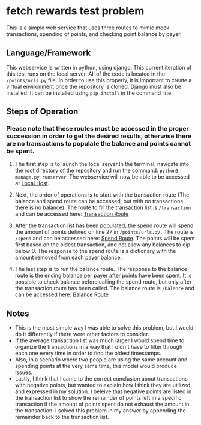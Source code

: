 # fetch rewards test problem

This is a simple web service that uses three routes to mimic mock transactions, spending of points, and checking point balance by payer.

## Language/Framework

This webservice is written in python, using django. This current iteration of this test runs on the local server. All of the code is located in the ```/points/urls.py``` file. In order to use this properly, it is important to create a virtual environment once the repository is cloned. Django must also be installed. It can be installed using ```pip install``` in the command line.

## Steps of Operation
### Please note that these routes must be accessed in the proper succession in order to get the desired results, otherwise there are no transactions to populate the balance and points cannot be spent.

1. The first step is to launch the local server.In the terminal, navigate into the root directory of the repository and run the command: ```python3 manage.py runserver```. The webservice will now be able to be accessed at [Local Host](http://127.0.0.1:8000).

2. Next, the order of operations is to start with the transaction route (The balance and spend route can be accessed, but with no transactions there is no balance). The route to fill the transaction list is ```/transaction``` and can be accessed here: [Transaction Route](http://127.0.0.1:8000/transaction)

3. After the transaction list has been populated, the spend route will spend the amount of points defined on line 27 in ```/points/urls.py.``` The route is ```/spend``` and can be accessed here: [Spend Route](http://127.0.0.1:8000/spend). The points will be spent first based on the oldest transaction, and not allow any balances to dip below 0. The response to the spend route is a dictionary with the amount removed from each payer balance.

4. The last step is to run the balance route. The response to the balance route is the ending balance per payer after points have been spent. It is possible to check balance before calling the spend route, but only after the transaction route has been called. The balance route is ```/balance``` and can be accessed here: [Balance Route](http://127.0.0.1:8000/balance)

## Notes

- This is the most simple way I was able to solve this problem, but I would do it differently if there were other factors to consider.
- If the average transaction list was much larger I would spend time to organize the transactions in a way that I didn't have to filter through each one every time in order to find the oldest timestamps.
- Also, in a scenario where two people are using the same account and spending points at the very same time, this model would produce issues. 
- Lastly, I think that I came to the correct conclusion about transactions with negative points, but wanted to explain how I think they are utilized and expressed in my solution. I beleive that negative points are listed in the transaction list to show the remainder of points left in a specific transaction if the amount of points spent do not exhaust the amount in the transaction. I solved this problem in my answer by appending the remainder back to the transaction list. 